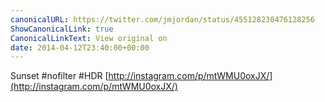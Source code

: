 ```yaml
---
canonicalURL: https://twitter.com/jmjordan/status/455128230476128256
ShowCanonicalLink: true
CanonicalLinkText: View original on
date: 2014-04-12T23:40:00+00:00
---
```

Sunset #nofilter #HDR [http://instagram.com/p/mtWMU0oxJX/](http://instagram.com/p/mtWMU0oxJX/)